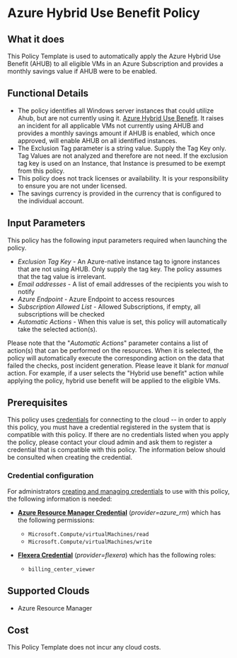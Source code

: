 # Azure Hybrid Use Benefit Policy

## What it does

This Policy Template is used to automatically apply the Azure Hybrid Use Benefit (AHUB) to all eligible VMs in an Azure Subscription and provides a monthly savings value if AHUB were to be enabled.

## Functional Details

- The policy identifies all Windows server instances that could utilize Ahub, but are not currently using it. [Azure Hybrid Use Benefit](https://azure.microsoft.com/en-us/pricing/hybrid-benefit/). It raises an incident for all applicable VMs not currently using AHUB and provides a monthly savings amount if AHUB is enabled, which once approved, will enable AHUB on all identified instances.
- The Exclusion Tag parameter is a string value. Supply the Tag Key only. Tag Values are not analyzed and therefore are not need. If the exclusion tag key is used on an Instance, that Instance is presumed to be exempt from this policy.
- This policy does not track licenses or availability. It is your responsibility to ensure you are not under licensed.
- The savings currency is provided in the currency that is configured to the individual account.

## Input Parameters

This policy has the following input parameters required when launching the policy.

- *Exclusion Tag Key* - An Azure-native instance tag to ignore instances that are not using AHUB. Only supply the tag key. The policy assumes that the tag value is irrelevant.
- *Email addresses* - A list of email addresses of the recipients you wish to notify
- *Azure Endpoint* - Azure Endpoint to access resources
- *Subscription Allowed List* - Allowed Subscriptions, if empty, all subscriptions will be checked
- *Automatic Actions* - When this value is set, this policy will automatically take the selected action(s).

Please note that the "*Automatic Actions*" parameter contains a list of action(s) that can be performed on the resources. When it is selected, the policy will automatically execute the corresponding action on the data that failed the checks, post incident generation. Please leave it blank for *manual* action.
For example, if a user selects the "Hybrid use benefit" action while applying the policy, hybrid use benefit will be applied to the eligible VMs.

## Prerequisites

This policy uses [credentials](https://docs.flexera.com/flexera/EN/Automation/ManagingCredentialsExternal.htm) for connecting to the cloud -- in order to apply this policy, you must have a credential registered in the system that is compatible with this policy. If there are no credentials listed when you apply the policy, please contact your cloud admin and ask them to register a credential that is compatible with this policy. The information below should be consulted when creating the credential.

### Credential configuration

For administrators [creating and managing credentials](https://docs.flexera.com/flexera/EN/Automation/ManagingCredentialsExternal.htm) to use with this policy, the following information is needed:

- [**Azure Resource Manager Credential**](https://docs.flexera.com/flexera/EN/Automation/ProviderCredentials.htm#automationadmin_109256743_1124668) (*provider=azure_rm*) which has the following permissions:
  - `Microsoft.Compute/virtualMachines/read`
  - `Microsoft.Compute/virtualMachines/write`

- [**Flexera Credential**](https://docs.flexera.com/flexera/EN/Automation/ProviderCredentials.htm) (*provider=flexera*) which has the following roles:
  - `billing_center_viewer`

## Supported Clouds

- Azure Resource Manager

## Cost

This Policy Template does not incur any cloud costs.
